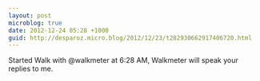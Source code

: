 ```yaml
---
layout: post
microblog: true
date: 2012-12-24 05:28 +1000
guid: http://desparoz.micro.blog/2012/12/23/t282930662917406720.html
---
```

Started Walk with @walkmeter at 6:28 AM, Walkmeter will speak your replies to me.
